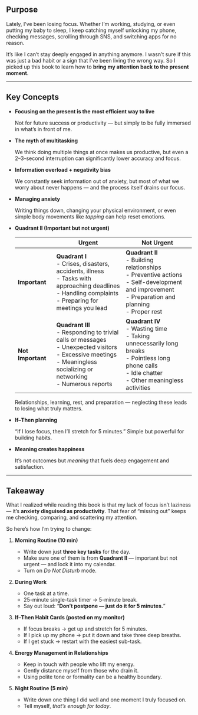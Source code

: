 ## Purpose

Lately, I’ve been losing focus.
Whether I’m working, studying, or even putting my baby to sleep,
I keep catching myself unlocking my phone,
checking messages, scrolling through SNS, and switching apps for no reason.

It’s like I can’t stay deeply engaged in anything anymore.
I wasn’t sure if this was just a bad habit or a sign that I’ve been living the wrong way.
So I picked up this book to learn how to **bring my attention back to the present moment**.

---

## Key Concepts

* **Focusing on the present is the most efficient way to live**
  
  Not for future success or productivity — but simply to be fully immersed in what’s in front of me.

* **The myth of multitasking**
  
  We think doing multiple things at once makes us productive,
  but even a 2–3-second interruption can significantly lower accuracy and focus.

* **Information overload + negativity bias**
  
  We constantly seek information out of anxiety,
  but most of what we worry about never happens — and the process itself drains our focus.

* **Managing anxiety**
  
  Writing things down, changing your physical environment,
  or even simple body movements like *tapping* can help reset emotions.

* **Quadrant II (Important but not urgent)**

  |                   | **Urgent**                                                                                                                                                                      | **Not Urgent**                                                                                                                                              |
  | ----------------- | ------------------------------------------------------------------------------------------------------------------------------------------------------------------------------- | ----------------------------------------------------------------------------------------------------------------------------------------------------------- |
  | **Important**     | **Quadrant I**<br>- Crises, disasters, accidents, illness<br>- Tasks with approaching deadlines<br>- Handling complaints<br>- Preparing for meetings you lead                   | **Quadrant II**<br>- Building relationships<br>- Preventive actions<br>- Self-development and improvement<br>- Preparation and planning<br>- Proper rest    |
  | **Not Important** | **Quadrant III**<br>- Responding to trivial calls or messages<br>- Unexpected visitors<br>- Excessive meetings<br>- Meaningless socializing or networking<br>- Numerous reports | **Quadrant IV**<br>- Wasting time<br>- Taking unnecessarily long breaks<br>- Pointless long phone calls<br>- Idle chatter<br>- Other meaningless activities |

  Relationships, learning, rest, and preparation — neglecting these leads to losing what truly matters.

* **If–Then planning**
  
  “If I lose focus, then I’ll stretch for 5 minutes.”
  Simple but powerful for building habits.

* **Meaning creates happiness**
  
  It’s not outcomes but *meaning* that fuels deep engagement and satisfaction.

---

## Takeaway

What I realized while reading this book is that my lack of focus isn’t laziness —
it’s **anxiety disguised as productivity**.
That fear of “missing out” keeps me checking, comparing, and scattering my attention.

So here’s how I’m trying to change:

1. **Morning Routine (10 min)**

   * Write down just **three key tasks** for the day.
   * Make sure one of them is from **Quadrant II** — important but not urgent —
     and lock it into my calendar.
   * Turn on *Do Not Disturb* mode.

2. **During Work**

   * One task at a time.
   * 25-minute single-task timer → 5-minute break.
   * Say out loud: “**Don’t postpone — just do it for 5 minutes.**”

3. **If–Then Habit Cards (posted on my monitor)**

   * If focus breaks → get up and stretch for 5 minutes.
   * If I pick up my phone → put it down and take three deep breaths.
   * If I get stuck → restart with the easiest sub-task.

4. **Energy Management in Relationships**

   * Keep in touch with people who lift my energy.
   * Gently distance myself from those who drain it.
   * Using polite tone or formality can be a healthy boundary.

5. **Night Routine (5 min)**

   * Write down one thing I did well and one moment I truly focused on.
   * Tell myself, *that’s enough for today*.

